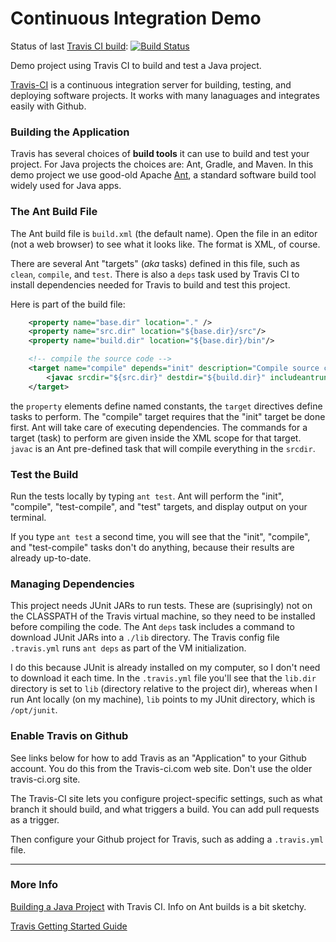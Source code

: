 Continuous Integration Demo
===========================

Status of last [Travis CI build](https://travis-ci.com/jbrucker/demo-ci): 
[![Build Status](https://travis-ci.com/jbrucker/demo-ci.svg?branch=master)](https://travis-ci.com/jbrucker/demo-ci)

Demo project using Travis CI to build and test a Java project.

[Travis-CI](https://travis-ci.com) is a continuous integration server for building, testing, and deploying software projects.  It works with many lanaguages and integrates easily with Github.

### Building the Application

Travis has several choices of **build tools** it can use to build and test your project. For Java projects the choices are: Ant, Gradle, and Maven.
In this demo project we use good-old Apache [Ant](https://ant.apache.org),
a standard software build tool widely used for Java apps.

### The Ant Build File

The Ant build file is `build.xml` (the default name). Open the file in an editor (not a web browser) to see what it looks like.  The format is XML, of course.

There are several Ant "targets" (*aka* tasks) defined in this file, such as `clean`, `compile`, and `test`.  There is also a `deps` task used by Travis CI to install dependencies needed for Travis to build and test this project.

Here is part of the build file:
```xml
    <property name="base.dir" location="." />
    <property name="src.dir" location="${base.dir}/src"/>
    <property name="build.dir" location="${base.dir}/bin"/>

    <!-- compile the source code -->
    <target name="compile" depends="init" description="Compile source code" >
        <javac srcdir="${src.dir}" destdir="${build.dir}" includeantruntime="false" />
    </target>
```
the `property` elements define named constants, the `target` directives define tasks to perform.
The "compile" target requires that the "init" target be done first. Ant will take care of executing
dependencies.  The commands for a target (task) to perform are given inside the XML scope
for that target. `javac` is an Ant pre-defined task that will compile everything in the `srcdir`.

### Test the Build

Run the tests locally by typing `ant test`.  Ant will perform the "init", "compile", "test-compile",
and "test" targets, and display output on your terminal.

If you type `ant test` a second time, you will see that the "init", "compile", and "test-compile" tasks don't do anything, because their results are already up-to-date.

### Managing Dependencies

This project needs JUnit JARs to run tests. These are (suprisingly) not on the CLASSPATH of the Travis virtual machine, so they need to be installed before compiling the code.   The Ant `deps` task includes a command to download JUnit JARs into a `./lib` directory.  The Travis config file `.travis.yml` runs `ant deps` as part of the VM initialization.

I do this because JUnit is already installed on my computer, so I don't need to download it each time.  In the `.travis.yml` file you'll see that the `lib.dir` directory is set to `lib` (directory relative to the project dir), whereas when I run Ant locally (on my machine), `lib` points to my JUnit directory, which is `/opt/junit`.

### Enable Travis on Github

See links below for how to add Travis as an "Application" to your Github account.  You do this from the Travis-ci.com web site. Don't use the older travis-ci.org site.  

The Travis-CI site lets you configure project-specific settings, such as what branch it should build, and what triggers a build.  You can add pull requests as a trigger.

Then configure your Github project for Travis, such as adding a `.travis.yml` file.

------
### More Info

[Building a Java Project](https://docs.travis-ci.com/user/languages/java/) with Travis CI. Info on Ant builds is a bit sketchy.

[Travis Getting Started Guide](https://docs.travis-ci.com/user/getting-started/)

